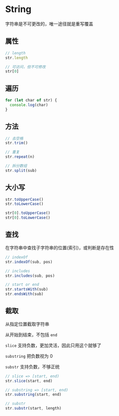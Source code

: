 # String

字符串是不可更改的，唯一途径就是重写覆盖

## 属性

```js
// length
str.length

// 可访问，但不可修改
str[0]
```

## 遍历

```js
for (let char of str) {
  console.log(char)
}
```

## 方法

```js
// 去空格
str.trim()

// 重复
str.repeat(n)

// 拆分数组
str.split(sub)
```

## 大小写

```js
str.toUpperCase()
str.toLowerCase()

str[0].toUpperCase()
str[0].toLowerCase()
```

## 查找

在字符串中查找子字符串的位置(索引)，或判断是存在性

```js
// indexOf
str.indexOf(sub, pos)

// includes
str.includes(sub, pos)

// start or end
str.startsWith(sub)
str.endsWith(sub)
```

## 截取

从指定位置截取字符串

从开始到结束，不包括 `end`

`slice` 支持负数，更加灵活，因此只用这个就够了

`substring` 把负数视为 0

`substr` 支持负数，不够正统

```js
// slice => [start, end)
str.slice(start, end)

// substring => [start, end)
str.substring(start, end)

// substr
str.substr(start, length)
```

